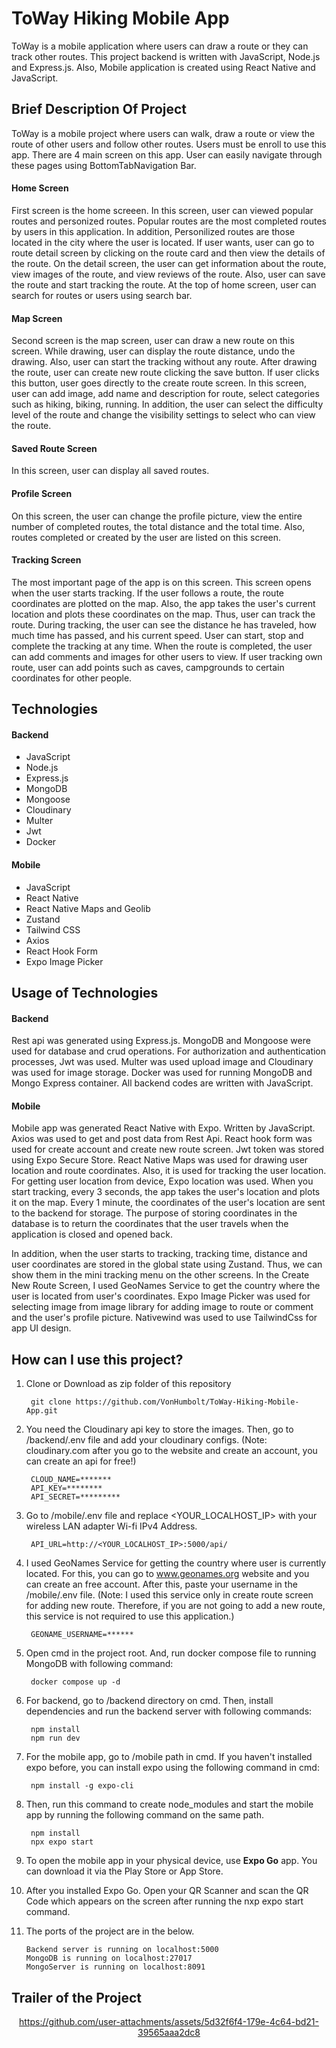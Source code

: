 # ToWay Hiking Mobile App

ToWay is a mobile application where users can draw a route or they can track other routes. This project backend is written with JavaScript, Node.js and Express.js. Also, Mobile application is created using React Native and JavaScript.

## Brief Description Of Project

ToWay is a mobile project where users can walk, draw a route or view the route of other users and follow other routes.
Users must be enroll to use this app. There are 4 main screen on this app. User can easily navigate through these pages using BottomTabNavigation Bar.

#### Home Screen

First screen is the home screeen. In this screen, user can viewed popular routes and personized routes. Popular routes are the most completed routes by users in this application. In addition, Personilized routes are those located in the city where the user is located. If user wants, user can go to route detail screen by clicking on the route card and then view the details of the route. On the detail screen, the user can get information about the route, view images of the route, and view reviews of the route. Also, user can save the route and start tracking the route. At the top of home screen, user can search for routes or users using search bar.

#### Map Screen

Second screen is the map screen, user can draw a new route on this screen. While drawing, user can display the route distance, undo the drawing. Also, user can start the tracking without any route. After drawing the route, user can create new route clicking the save button. If user clicks this button, user goes directly to the create route screen.
In this screen, user can add image, add name and description for route, select categories such as hiking, biking, running. In addition, the user can select the difficulty level of the route and change the visibility settings to select who can view the route.

#### Saved Route Screen

In this screen, user can display all saved routes. 

#### Profile Screen

On this screen, the user can change the profile picture, view the entire number of completed routes, the total distance and the total time. Also, routes completed or created by the user are listed on this screen.

#### Tracking Screen

The most important page of the app is on this screen. This screen opens when the user starts tracking. If the user follows a route, the route coordinates are plotted on the map. Also, the app takes the user's current location and plots these coordinates on the map. Thus, user can track the route. During tracking, the user can see the distance he has traveled, how much time has passed, and his current speed. User can start, stop and complete the tracking at any time. When the route is completed, the user can add comments and images for other users to view. If user tracking own route, user can add points such as caves, campgrounds to certain coordinates for other people.

## Technologies

#### Backend

<ul>
    <li>JavaScript</li>
    <li>Node.js</li>
    <li>Express.js</li>
    <li>MongoDB</li>
    <li>Mongoose</li>
    <li>Cloudinary</li>
    <li>Multer</li>
    <li>Jwt</li>
    <li>Docker</li>
</ul>

#### Mobile
<ul>
    <li>JavaScript</li>
    <li>React Native</li>
    <li>React Native Maps and Geolib</li>
    <li>Zustand</li>
    <li>Tailwind CSS</li>
    <li>Axios</li>
    <li>React Hook Form</li>
    <li>Expo Image Picker</li>
</ul>

## Usage of Technologies

#### Backend

Rest api was generated using Express.js. MongoDB and Mongoose were used for database and crud operations. For authorization and authentication processes, Jwt was used. Multer was used upload image and Cloudinary was used for image storage. Docker was used for running MongoDB and Mongo Express container. All backend codes are written with JavaScript. 

#### Mobile

Mobile app was generated React Native with Expo. Written by JavaScript. Axios was used to get and post data from Rest Api. React hook form was used for create account and create new route screen. Jwt token was stored using Expo Secure Store. React Native Maps was used for drawing user location and route coordinates. Also, it is used for tracking the user location. For getting user location from device, Expo location was used. When you start tracking, every 3 seconds, the app takes the user's location and plots it on the map. Every 1 minute, the coordinates of the user's location are sent to the backend for storage. The purpose of storing coordinates in the database is to return the coordinates that the user travels when the application is closed and opened back.

In addition, when the user starts to tracking, tracking time, distance and user coordinates are stored in the global state using Zustand. Thus, we can show them in the mini tracking menu on the other screens. In the Create New Route Screen, I used GeoNames Service to get the country where the user is located from user's coordinates. Expo Image Picker was used for selecting image from image library for adding image to route or comment and the user's profile picture. Nativewind was used to use TailwindCss for app UI design.

## How can I use this project?

1. Clone or Download as zip folder of this repository

        git clone https://github.com/VonHumbolt/ToWay-Hiking-Mobile-App.git

2. You need the Cloudinary api key to store the images. Then, go to /backend/.env file and add your cloudinary configs.
   (Note: cloudinary.com after you go to the website and create an account, you can create an api for free!)

        CLOUD_NAME=*******
        API_KEY=********
        API_SECRET=*********

3. Go to /mobile/.env file and replace <YOUR_LOCALHOST_IP> with your wireless LAN adapter Wi-fi IPv4 Address.

        API_URL=http://<YOUR_LOCALHOST_IP>:5000/api/

4. I used GeoNames Service for getting the country where user is currently located. For this, you can go to www.geonames.org website and you can create an free account. After this, paste your username in the /mobile/.env file. (Note: I used this service only in create route screen for adding new route. Therefore, if you are not going to add a new route, this service is not required to use this application.)
        
        GEONAME_USERNAME=******

5. Open cmd in the project root. And, run docker compose file to running MongoDB with following command:

        docker compose up -d

6. For backend, go to /backend directory on cmd. Then, install dependencies and run the backend server with following commands:

        npm install
        npm run dev

7. For the mobile app, go to /mobile path in cmd. If you haven't installed expo before, you can install expo using the following command in cmd:

        npm install -g expo-cli

8. Then, run this command to create node_modules and start the mobile app by running the following command on the same path.

        npm install
        npx expo start

11. To open the mobile app in your physical device, use <strong>Expo Go</strong> app. 
You can download it via the Play Store or App Store.

12. After you installed Expo Go. Open your QR Scanner and scan the QR Code which appears on the screen after running the nxp expo start command.

13. The ports of the project are in the below.

        Backend server is running on localhost:5000
        MongoDB is running on localhost:27017
        MongoServer is running on localhost:8091

## Trailer of the Project

<div align="center">

https://github.com/user-attachments/assets/5d32f6f4-179e-4c64-bd21-39565aaa2dc8
    
</div>
